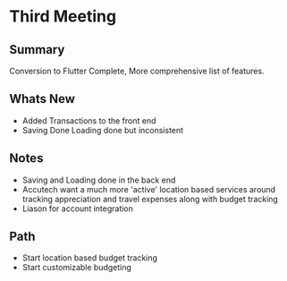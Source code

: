 Third Meeting
=============

Summary
-------
Conversion to Flutter Complete, More comprehensive list of features.

Whats New
---------
-   Added Transactions to the front end
-   Saving Done Loading done but inconsistent

Notes
-----
-	Saving and Loading done in the back end
-   Accutech want a much more 'active' location based services around tracking appreciation and travel expenses along with budget tracking
-   Liason for account integration

Path
----
-	Start location based budget tracking
-   Start customizable budgeting


